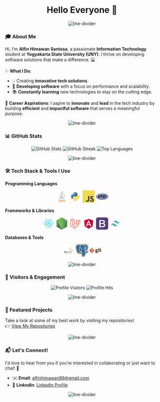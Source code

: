 <h1 align="center">Hello Everyone 👋</h1>

<!-- Horizontal Line -->
<p align="center">
  <img src="https://user-images.githubusercontent.com/73097560/115834477-dbab4500-a447-11eb-908a-139a6edaec5c.gif" alt="line-divider">
</p>

### 🎓 **About Me** 

Hi, I'm **Alfin Himawan Santosa**, a passionate **Information Technology** student at **Yogyakarta State University (UNY)**. I thrive on developing software solutions that make a difference. 💻

✨ **What I Do:**

- 💡 Creating **innovative tech solutions**.
- 🔧 **Developing software** with a focus on performance and scalability.
- 📚 **Constantly learning** new technologies to stay on the cutting edge.

🌟 **Career Aspirations**:
I aspire to **innovate** and **lead** in the tech industry by building **efficient** and **impactful software** that serves a meaningful purpose.

<p align="center">
  <img src="https://user-images.githubusercontent.com/73097560/115834477-dbab4500-a447-11eb-908a-139a6edaec5c.gif" alt="line-divider">
</p>

### 📊 **GitHub Stats**

<p align="center">
  <img src="https://github-readme-stats.vercel.app/api?username=alfinhimawan&show_icons=true&include_all_commits=true&count_private=true&theme=radical" alt="GitHub Stats" width="350" />
  <img src="https://github-readme-streak-stats.herokuapp.com?user=alfinhimawan&theme=radical&date_format=M%20j%5B%2C%20Y%5D" alt="GitHub Streak" width="350" />
  <img src="https://github-readme-stats.vercel.app/api/top-langs/?username=alfinhimawan&layout=compact&theme=radical" alt="Top Languages" width="350" />
</p>

<p align="center">
  <img src="https://user-images.githubusercontent.com/73097560/115834477-dbab4500-a447-11eb-908a-139a6edaec5c.gif" alt="line-divider">
</p>

### 🛠️ **Tech Stack & Tools I Use** 

**Programming Languages**

<p align="center">
  <img height="40" src="https://raw.githubusercontent.com/github/explore/80688e429a7d4ef2fca1e82350fe8e3517d3494d/topics/java/java.png" alt="Java" />
  <img height="40" src="https://raw.githubusercontent.com/github/explore/80688e429a7d4ef2fca1e82350fe8e3517d3494d/topics/python/python.png" alt="Python" />
  <img height="40" src="https://raw.githubusercontent.com/github/explore/80688e429a7d4ef2fca1e82350fe8e3517d3494d/topics/javascript/javascript.png" alt="JavaScript" />
  <img height="40" src="https://raw.githubusercontent.com/github/explore/80688e429a7d4ef2fca1e82350fe8e3517d3494d/topics/php/php.png" alt="PHP" />
</p>

**Frameworks & Libraries**

<p align="center">
  <img height="40" src="https://raw.githubusercontent.com/github/explore/80688e429a7d4ef2fca1e82350fe8e3517d3494d/topics/react/react.png" alt="React" />
  <img height="40" src="https://raw.githubusercontent.com/github/explore/80688e429a7d4ef2fca1e82350fe8e3517d3494d/topics/nodejs/nodejs.png" alt="Node.js" />
  <img height="40" src="https://raw.githubusercontent.com/github/explore/80688e429a7d4ef2fca1e82350fe8e3517d3494d/topics/laravel/laravel.png" alt="Laravel" />
  <img height="40" src="https://raw.githubusercontent.com/github/explore/80688e429a7d4ef2fca1e82350fe8e3517d3494d/topics/angular/angular.png" alt="Angular" />
  <img height="40" src="https://raw.githubusercontent.com/github/explore/80688e429a7d4ef2fca1e82350fe8e3517d3494d/topics/bootstrap/bootstrap.png" alt="Bootstrap" />
  <img height="40" src="https://raw.githubusercontent.com/github/explore/80688e429a7d4ef2fca1e82350fe8e3517d3494d/topics/tailwind/tailwind.png" alt="Tailwind CSS" />
</p>

**Databases & Tools**

<p align="center">
  <img height="40" src="https://raw.githubusercontent.com/github/explore/80688e429a7d4ef2fca1e82350fe8e3517d3494d/topics/mysql/mysql.png" alt="MySQL" />
  <img height="40" src="https://raw.githubusercontent.com/github/explore/80688e429a7d4ef2fca1e82350fe8e3517d3494d/topics/postgresql/postgresql.png" alt="PostgreSQL" />
  <img height="40" src="https://raw.githubusercontent.com/github/explore/80688e429a7d4ef2fca1e82350fe8e3517d3494d/topics/git/git.png" alt="Git" />
</p>

<p align="center">
  <img src="https://user-images.githubusercontent.com/73097560/115834477-dbab4500-a447-11eb-908a-139a6edaec5c.gif" alt="line-divider">
</p>

### 👀 **Visitors & Engagement**

<p align="center">
  <img src="https://komarev.com/ghpvc/?username=alfinhimawan&color=brightgreen" alt="Profile Visitors" />
  <img src="https://hits.sh/github.com/alfinhimawan.svg?view&t=views" alt="Profile Hits" />
</p>

<p align="center">
  <img src="https://user-images.githubusercontent.com/73097560/115834477-dbab4500-a447-11eb-908a-139a6edaec5c.gif" alt="line-divider">
</p>

### 📂 **Featured Projects**

Take a look at some of my best work by visiting my repositories!  
👉 [View My Repositories](https://github.com/alfinhimawan?tab=repositories)

<p align="center">
  <img src="https://user-images.githubusercontent.com/73097560/115834477-dbab4500-a447-11eb-908a-139a6edaec5c.gif" alt="line-divider">
</p>

### 📬 **Let's Connect!**

I'd love to hear from you if you’re interested in collaborating or just want to chat! 🤝

- ✉️ **Email**: [alfinhimawan99@gmail.com](mailto:alfinhimawan99@gmail.com)
- 💼 **LinkedIn**: [LinkedIn Profile](https://www.linkedin.com/in/alfinhimawan/)

<p align="center">
  <img src="https://user-images.githubusercontent.com/73097560/115834477-dbab4500-a447-11eb-908a-139a6edaec5c.gif" alt="line-divider">
</p>
